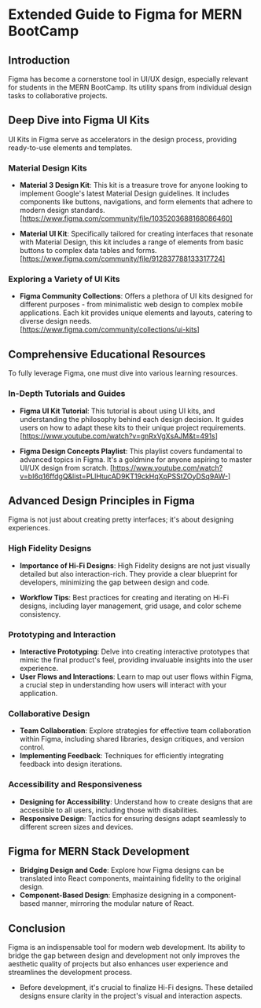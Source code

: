 # Extended Guide to Figma for MERN BootCamp

## Introduction

Figma has become a cornerstone tool in UI/UX design, especially relevant for students in the MERN BootCamp. Its utility spans from individual design tasks to collaborative projects.

## Deep Dive into Figma UI Kits

UI Kits in Figma serve as accelerators in the design process, providing ready-to-use elements and templates.

### Material Design Kits

- **Material 3 Design Kit**: This kit is a treasure trove for anyone looking to implement Google's latest Material Design guidelines. It includes components like buttons, navigations, and form elements that adhere to modern design standards. [https://www.figma.com/community/file/1035203688168086460]

- **Material UI Kit**: Specifically tailored for creating interfaces that resonate with Material Design, this kit includes a range of elements from basic buttons to complex data tables and forms. [https://www.figma.com/community/file/912837788133317724]

### Exploring a Variety of UI Kits

- **Figma Community Collections**: Offers a plethora of UI kits designed for different purposes - from minimalistic web design to complex mobile applications. Each kit provides unique elements and layouts, catering to diverse design needs. [https://www.figma.com/community/collections/ui-kits]

## Comprehensive Educational Resources

To fully leverage Figma, one must dive into various learning resources.

### In-Depth Tutorials and Guides

- **Figma UI Kit Tutorial**: This tutorial is about using UI kits, and understanding the philosophy behind each design decision. It guides users on how to adapt these kits to their unique project requirements. [https://www.youtube.com/watch?v=gnRxVgXsAJM&t=491s]

- **Figma Design Concepts Playlist**: This playlist covers fundamental to advanced topics in Figma. It's a goldmine for anyone aspiring to master UI/UX design from scratch. [https://www.youtube.com/watch?v=bI6q16ffdgQ&list=PLlHtucAD9KT19ckHqXpPSStZOyDSq9AW-]

## Advanced Design Principles in Figma

Figma is not just about creating pretty interfaces; it's about designing experiences.

### High Fidelity Designs

- **Importance of Hi-Fi Designs**: High Fidelity designs are not just visually detailed but also interaction-rich. They provide a clear blueprint for developers, minimizing the gap between design and code.

- **Workflow Tips**: Best practices for creating and iterating on Hi-Fi designs, including layer management, grid usage, and color scheme consistency.

### Prototyping and Interaction

- **Interactive Prototyping**: Delve into creating interactive prototypes that mimic the final product's feel, providing invaluable insights into the user experience.
- **User Flows and Interactions**: Learn to map out user flows within Figma, a crucial step in understanding how users will interact with your application.

### Collaborative Design

- **Team Collaboration**: Explore strategies for effective team collaboration within Figma, including shared libraries, design critiques, and version control.
- **Implementing Feedback**: Techniques for efficiently integrating feedback into design iterations.

### Accessibility and Responsiveness

- **Designing for Accessibility**: Understand how to create designs that are accessible to all users, including those with disabilities.
- **Responsive Design**: Tactics for ensuring designs adapt seamlessly to different screen sizes and devices.

## Figma for MERN Stack Development

- **Bridging Design and Code**: Explore how Figma designs can be translated into React components, maintaining fidelity to the original design.
- **Component-Based Design**: Emphasize designing in a component-based manner, mirroring the modular nature of React.

## Conclusion

Figma is an indispensable tool for modern web development. Its ability to bridge the gap between design and development not only improves the aesthetic quality of projects but also enhances user experience and streamlines the development process.

- Before development, it's crucial to finalize Hi-Fi designs. These detailed designs ensure clarity in the project's visual and interaction aspects.
